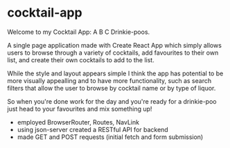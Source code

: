 # cocktail-app

Welcome to my Cocktail App: A B C Drinkie-poos.

A single page application made with Create React App which simply allows users to browse through a variety of cocktails, add favourites to their own list, and create their own cocktails to add to the list. 

While the style and layout appears simple I think the app has potential to be more visually appealling and to have more functionality, such as search filters that allow the user to browse by cocktail name or by type of liquor. 

So when you're done work for the day and you're ready for a drinkie-poo just head to your favourites and mix something up!



- employed BrowserRouter, Routes, NavLink
- using json-server created a RESTful API for backend
- made GET and POST requests (initial fetch and form submission)